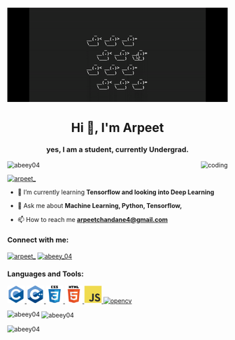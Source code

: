 ![](https://github.com/Abeey04/Abeey04/blob/main/header1.gif)
<h1 align="center">Hi 👋, I'm Arpeet </h1>
<h3 align="center">yes, I am a student, currently Undergrad.</h3>
<img align="right" alt="coding" src = "https://i.pinimg.com/originals/7f/dc/e2/7fdce2dc9307aff4f5acb88cc06b5904.gif">

<p align="left"> <img src="https://komarev.com/ghpvc/?username=abeey04&label=Profile%20views&color=0e75b6&style=flat" alt="abeey04" /> </p>

<p align="left"> <a href="https://twitter.com/arpeet_" target="blank"><img src="https://img.shields.io/twitter/follow/arpeet_?logo=twitter&style=for-the-badge" alt="arpeet_" /></a> </p>

- 🌱 I’m currently learning **Tensorflow and looking into Deep Learning**

- 💬 Ask me about **Machine Learning, Python, Tensorflow,**

- 📫 How to reach me **arpeetchandane4@gmail.com**

<h3 align="left">Connect with me:</h3>
<p align="left">
<a href="https://twitter.com/arpeet_" target="blank"><img align="center" src="https://raw.githubusercontent.com/rahuldkjain/github-profile-readme-generator/master/src/images/icons/Social/twitter.svg" alt="arpeet_" height="30" width="40" /></a>
<a href="https://instagram.com/abeey_04" target="blank"><img align="center" src="https://raw.githubusercontent.com/rahuldkjain/github-profile-readme-generator/master/src/images/icons/Social/instagram.svg" alt="abeey_04" height="30" width="40" /></a>
</p>

<h3 align="left">Languages and Tools:</h3>
<p align="left"> <a href="https://www.cprogramming.com/" target="_blank" rel="noreferrer"> <img src="https://raw.githubusercontent.com/devicons/devicon/master/icons/c/c-original.svg" alt="c" width="40" height="40"/> </a> <a href="https://www.w3schools.com/cpp/" target="_blank" rel="noreferrer"> <img src="https://raw.githubusercontent.com/devicons/devicon/master/icons/cplusplus/cplusplus-original.svg" alt="cplusplus" width="40" height="40"/> </a> <a href="https://www.w3schools.com/css/" target="_blank" rel="noreferrer"> <img src="https://raw.githubusercontent.com/devicons/devicon/master/icons/css3/css3-original-wordmark.svg" alt="css3" width="40" height="40"/> </a> <a href="https://www.w3.org/html/" target="_blank" rel="noreferrer"> <img src="https://raw.githubusercontent.com/devicons/devicon/master/icons/html5/html5-original-wordmark.svg" alt="html5" width="40" height="40"/> </a> <a href="https://developer.mozilla.org/en-US/docs/Web/JavaScript" target="_blank" rel="noreferrer"> <img src="https://raw.githubusercontent.com/devicons/devicon/master/icons/javascript/javascript-original.svg" alt="javascript" width="40" height="40"/> </a> <a href="https://opencv.org/" target="_blank" rel="noreferrer"> <img src="https://www.vectorlogo.zone/logos/opencv/opencv-icon.svg" alt="opencv" width="40" height="40"/> </a> </p>

<p><img align="left" src="https://github-readme-stats.vercel.app/api/top-langs?username=abeey04&show_icons=true&locale=en&layout=compact" alt="abeey04" /></p>

<p>&nbsp;<img align="center" src="https://github-readme-stats.vercel.app/api?username=abeey04&show_icons=true&locale=en" alt="abeey04" /></p>

<p><img align="center" src="https://github-readme-streak-stats.herokuapp.com/?user=abeey04&" alt="abeey04" /></p>

